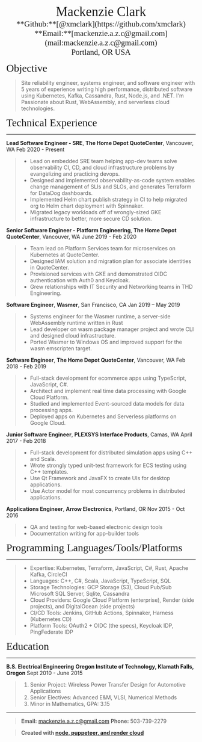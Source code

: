 <center><span style="font-family:Didot; font-size:2.5em;">Mackenzie Clark</span></center>
<center><span style="font-family:Didot; font-size:1.5em; text-align: center;">**Github:**[@xmclark](https://github.com/xmclark)</span></center>
<center><span style="font-family:Didot; font-size:1.5em;">**Email:**[mackenzie.a.z.c@gmail.com](mail:mackenzie.a.z.c@gmail.com)</span></center>
<center><span style="font-family:Didot; font-size:1.5em;">Portland, OR USA
</span></center>

<span style="font-family:Didot; font-size:2em;">Objective</span>
> Site reliability engineer, systems engineer, and software engineer with 5 years of experience writing high performance, distributed software using Kubernetes, Kafka, Cassandra, Rust, Node.js, and .NET. I'm Passionate about Rust, WebAssembly, and serverless cloud technologies. 

<span style="font-family:Didot; font-size:2em;">Technical Experience</span>
<br />     
- - - -
**Lead Software Engineer - SRE**,
**The Home Depot QuoteCenter**, Vancouver, WA    Feb 2020 - Present
> * Lead on embedded SRE team helping app-dev teams solve observability CI, CD, and cloud infrastructure problems by evangelizing and practicing devops.
> * Designed and implemented observability-as-code system enables change management of SLIs and SLOs, and generates Terraform for DataDog dashboards.
> * Implemented Helm chart publish strategy in CI to help migrated org to Helm chart deployment with Spinnaker.
> * Migrated legacy workloads off of wrongly-sized GKE infrastructure to better, more secure CD solution.

**Senior Software Engineer - Platform Engineering**,
**The Home Depot QuoteCenter**, Vancouver, WA    June 2019 - Feb 2020
> * Team lead on Platform Services team for microservices on Kubernetes at QuoteCenter.
> * Designed IAM solution and migration plan for associate identities in QuoteCenter.
> * Provisioned services with GKE and demonstrated OIDC authentication with Auth0 and Keycloak.
> * Grew relationships with IT Security and Networking teams in THD Engineering.

**Software Engineer**,
**Wasmer**, San Francisco, CA    Jan 2019 – May 2019
> * Systems engineer for the Wasmer runtime, a server-side WebAssembly runtime written in Rust
> * Lead developer on wasm package manager project and wrote CLI and designed cloud infrastructure.
> * Ported Wasmer to Windows OS and improved support for the wasm emscripten target.

**Software Engineer**,
**The Home Depot QuoteCenter**, Vancouver, WA    Feb 2018 - Feb 2019
> * Full-stack development for ecommerce apps using TypeScript, JavaScript, C#.
> * Architect and implement real time data processing with Google Cloud Platform.
> * Studied and implemented Event-sourced data models for data processing apps.
> * Deployed apps on Kubernetes and Serverless platforms on Google Cloud.

**Junior Software Engineer**,
**PLEXSYS Interface Products**, Camas, WA    April 2017 - Feb 2018
> * Full-stack development for distributed simulation apps using C++ and Scala.
> * Wrote strongly typed unit-test framework for ECS testing using C++ templates.
> * Use Qt Framework and JavaFX to create UIs for desktop applications.
> * Use Actor model for most concurrency problems in distributed applications.

**Applications Engineer**,
**Arrow Electronics**, Portland, OR    Nov 2015 - Oct 2016
> * QA and testing for web-based electronic design tools
> * Documentation writing for app-builder tools

<span style="font-family:Didot; font-size:2em;">Programming Languages/Tools/Platforms</span>
<br />
- - - -

> * Expertise: Kubernetes, Terraform, JavaScript, C#, Rust, Apache Kafka, CircleCI
> * Languages: C++, C#, Scala, JavaScript, TypeScript, SQL
> * Storage Technologies: GCP Storage (S3), Cloud Pub/Sub Microsoft SQL Server, Sqlite, Cassandra
> * Cloud Providers: Google Cloud Platform (enterprise), Render (side projects), and DigitalOcean (side projects)
> * CI/CD Tools: Jenkins, GitHub Actions, Spinnaker, Harness (Kubernetes CD)
> * Platform Tools: OAuth2 + OIDC (the specs), Keycloak IDP, PingFederate IDP

<span style="font-family:Didot; font-size:2em;">Education</span>
<br />
- - - -

**B.S. Electrical Engineering**
**Oregon Institute of Technology, Klamath Falls, Oregon**    Sept 2010 - June 2015 
   
> 1. Senior Project: Wireless Power Transfer Design for Automotive Applications
> 2. Senior Electives: Advanced E&M, VLSI, Numerical Methods
> 3. Minor in Mathematics, GPA: 3.15

- - - -
> **Email:** mackenzie.a.z.c@gmail.com
> **Phone:** 503-739-2279

> **Created with [node, puppeteer, and render cloud](https://github.com/xmclark/resume)**
